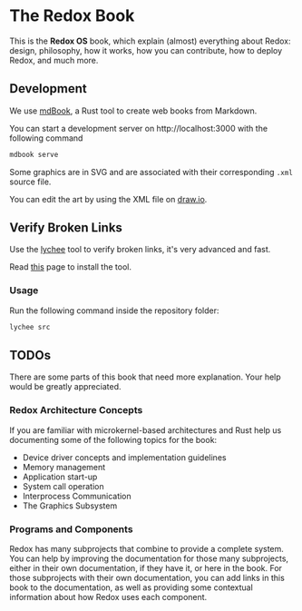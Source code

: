 # The Redox Book

This is the **Redox OS** book, which explain (almost) everything about Redox: design, philosophy, how it works, how you can contribute, how to deploy Redox, and much more.

## Development

We use [mdBook](https://github.com/rust-lang/mdBook), a Rust tool to create web books from Markdown.

You can start a development server on http://localhost:3000 with the following command

```sh
mdbook serve
```

Some graphics are in SVG and are associated with their corresponding `.xml` source file.

You can edit the art by using the XML file on [draw.io](https://www.draw.io/).

## Verify Broken Links

Use the [lychee](https://lychee.cli.rs/) tool to verify broken links, it's very advanced and fast.

Read [this](https://lychee.cli.rs/installation/) page to install the tool.

### Usage

Run the following command inside the repository folder:

```sh
lychee src
```

## TODOs

There are some parts of this book that need more explanation. Your help would be greatly appreciated.

### Redox Architecture Concepts

If you are familiar with microkernel-based architectures and Rust help us documenting some of the following topics for the book:

- Device driver concepts and implementation guidelines
- Memory management
- Application start-up
- System call operation
- Interprocess Communication
- The Graphics Subsystem

### Programs and Components

Redox has many subprojects that combine to provide a complete system. You can help by improving the documentation for those many subprojects, either in their own documentation, if they have it, or here in the book. For those subprojects with their own documentation, you can add links in this book to the documentation, as well as providing some contextual information about how Redox uses each component.
